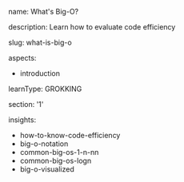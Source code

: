 name: What's Big-O?

description: Learn how to evaluate code efficiency

slug: what-is-big-o

aspects:
  - introduction
  
learnType: GROKKING

section: '1'

insights:
  - how-to-know-code-efficiency
  - big-o-notation
  - common-big-os-1-n-nn
  - common-big-os-logn
  - big-o-visualized
